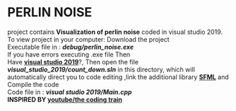  # PERLIN NOISE
project contains **Visualization of perlin noise**
coded in visual studio 2019.
To view project in your computer:
Download the project  
Executable file in : **_debug/perlin_noise.exe_**  
If you have errors executing .exe file Then  
Have [**visual studio 2019**](https://visualstudio.microsoft.com/downloads/)?, Then open the file **_visual_studio_2019/count_down.sln_** in this directory, which will automatically direct you to code editing ,link the additional library [**SFML**](https://www.youtube.com/watch?v=YfMQyOw1zik) and Compile the code  
Code file in : **_visual studio 2019/Main.cpp_**  
 **INSPIRED BY [youtube/the coding train](https://www.youtube.com/channel/UCvjgXvBlbQiydffZU7m1_aw)**